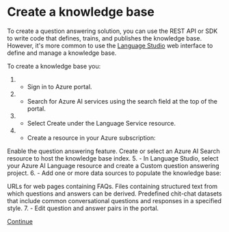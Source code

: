 
# 
# Create a knowledge base

To create a question answering solution, you can use the REST API or SDK to write code that defines, trains, and publishes the knowledge base. However, it's more common to use the [Language Studio](https://language.azure.com) web interface to define and manage a knowledge base.

To create a knowledge base you:

1. - Sign in to Azure portal.
2. - Search for Azure AI services using the search field at the top of the portal.
3. - Select Create under the Language Service resource.
4. - Create a resource in your Azure subscription:

Enable the question answering feature.
Create or select an Azure AI Search resource to host the knowledge base index.
5. - In Language Studio, select your Azure AI Language resource and create a Custom question answering project.
6. - Add one or more data sources to populate the knowledge base:

URLs for web pages containing FAQs.
Files containing structured text from which questions and answers can be derived.
Predefined chit-chat datasets that include common conversational questions and responses in a specified style.
7. - Edit question and answer pairs in the portal.

[Continue](/en-us/)

